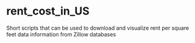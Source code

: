 # rent_cost_in_US

Short scripts that can be used to download and visualize rent per square feet data information from Zillow databases 

